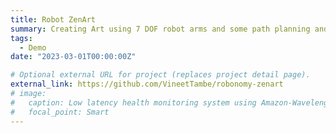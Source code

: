 ```yaml
---
title: Robot ZenArt
summary: Creating Art using 7 DOF robot arms and some path planning and learning!
tags:
  - Demo
date: "2023-03-01T00:00:00Z"

# Optional external URL for project (replaces project detail page).
external_link: https://github.com/VineetTambe/robonomy-zenart
# image:
#   caption: Low latency health monitoring system using Amazon-Wavelength and Verizon-5G
#   focal_point: Smart
---
```

